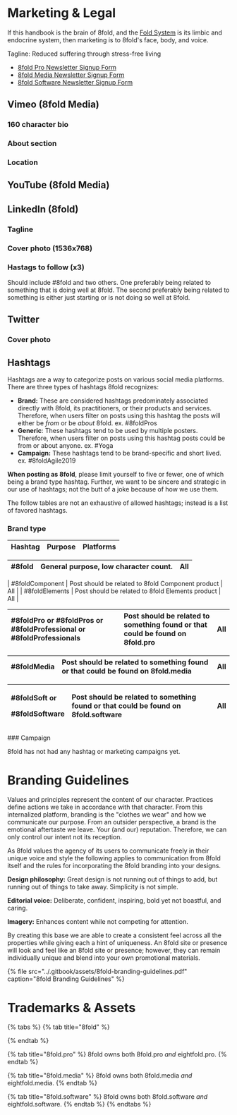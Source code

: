 # Marketing & Legal

If this handbook is the brain of 8fold, and the [Fold System](./) is its limbic and endocrine system, then marketing is to 8fold's face, body, and voice.

Tagline: Reduced suffering through stress-free living

* [8fold Pro Newsletter Signup Form](http://eepurl.com/ge3--n)
* [8fold Media Newsletter Signup Form](http://eepurl.com/gfhN_v)
* [8fold Software Newsletter Signup Form](http://eepurl.com/gfhLN5)

## Vimeo \(8fold Media\)

### 160 character bio

### About section

### Location

## YouTube \(8fold Media\)

## LinkedIn \(8fold\)

### Tagline

### Cover photo \(1536x768\)

### Hastags to follow \(x3\)

Should include \#8fold and two others. One preferably being related to something that is doing well at 8fold. The second preferably being related to something is either just starting or is not doing so well at 8fold.

## Twitter

### Cover photo

## Hashtags

Hashtags are a way to categorize posts on various social media platforms. There are three types of hashtags 8fold recognizes:

* **Brand:** These are considered hashtags predominately associated directly with 8fold, its practitioners, or their products and services. Therefore, when users filter on posts using this hashtag the posts will either be _from_ or be _about_ 8fold. ex. \#8foldPros
* **Generic**: These hashtags tend to be used by multiple posters. Therefore, when users filter on posts using this hashtag posts could be from or about anyone. ex. \#Yoga
* **Campaign:** These hashtags tend to be brand-specific and short lived. ex. \#8foldAgile2019

**When posting as 8fold**, please limit yourself to five or fewer, one of which being a brand type hashtag. Further, we want to be sincere and strategic in our use of hashtags; not the butt of a joke because of how we use them.

The follow tables are not an exhaustive of allowed hashtags; instead is a list of favored hashtags.

### Brand type

| Hashtag | Purpose | Platforms |
| :--- | :--- | :--- |


| \#8fold | General purpose, low character count. | All |
| :--- | :--- | :--- |


\| \#8foldComponent \| Post should be related to 8fold Component product \| All \| \| \#8foldElements \| Post should be related to 8fold Elements product \| All \|

| \#8foldPro or \#8foldPros or \#8foldProfessional or \#8foldProfessionals | Post should be related to something found or that could be found on 8fold.pro | All |
| :--- | :--- | :--- |


| \#8foldMedia | Post should be related to something found or that could be found on 8fold.media | All |
| :--- | :--- | :--- |


<table>
  <thead>
    <tr>
      <th style="text-align:left">
        <p>#8foldSoft or</p>
        <p>#8foldSoftware</p>
      </th>
      <th style="text-align:left">Post should be related to something found or that could be found on 8fold.software</th>
      <th
      style="text-align:left">All</th>
    </tr>
  </thead>
  <tbody></tbody>
</table>### Campaign

8fold has not had any hashtag or marketing campaigns yet.

# Branding Guidelines

Values and principles represent the content of our character. Practices define actions we take in accordance with that character. From this internalized platform, branding is the "clothes we wear" and how we communicate our purpose. From an outsider perspective, a brand is the emotional aftertaste we leave. Your \(and our\) reputation. Therefore, we can only control our intent not its reception.

As 8fold values the agency of its users to communicate freely in their unique voice and style the following applies to communication from 8fold itself and the rules for incorporating the 8fold branding into your designs.

**Design philosophy:** Great design is not running out of things to add, but running out of things to take away. Simplicity is not simple.

**Editorial voice:** Deliberate, confident, inspiring, bold yet not boastful, and caring. 

**Imagery:** Enhances content while not competing for attention.

By creating this base we are able to create a consistent feel across all the properties while giving each a hint of uniqueness. An 8fold site or presence will look and feel like an 8fold site or presence; however, they can remain individually unique and blend into your own promotional materials.

{% file src="../.gitbook/assets/8fold-branding-guidelines.pdf" caption="8fold Branding Guidelines" %}

# Trademarks & Assets

{% tabs %}
{% tab title="8fold" %}

{% endtab %}

{% tab title="8fold.pro" %}
8fold owns both 8fold.pro _and_ eightfold.pro.
{% endtab %}

{% tab title="8fold.media" %}
8fold owns both 8fold.media _and_ eightfold.media.
{% endtab %}

{% tab title="8fold.software" %}
8fold owns both 8fold.software _and_ eightfold.software.
{% endtab %}
{% endtabs %}



